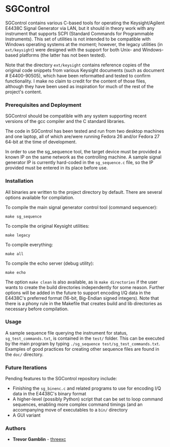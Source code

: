 # SGControl

SGControl contains various C-based tools for operating the Keysight/Agilent
E4438C Signal Generator via LAN, but it should in theory work with any instrument
that supports SCPI (Standard Commands for Programmable Instruments). This set of
utilities is not intended to be compatible with Windows operating systems at the
moment; however, the legacy utilities (in ```ext/keysight```) were designed with
the support for both Unix- and Windows-based platforms (the latter has not been
tested).

Note that the directory ```ext/keysight``` contains reference copies of the
original code snippets from various Keysight documents (such as document #
E4400-90505), which have been reformatted and tested to confirm functionality. I
make no claim to credit for the content of those files, although they have been
used as inspiration for much of the rest of the project's content.

### Prerequisites and Deployment

SGControl should be compatible with any system supporting recent versions of
the gcc compiler and the C standard libraries.

The code in SGControl has been tested and run from two desktop machines and one
laptop, all of which are/were running Fedora 26 and/or Fedora 27 64-bit at the
time of development.

In order to use the sg_sequence tool, the target device must be provided a known
IP on the same network as the controlling machine. A sample signal generator IP
is currently hard-coded in the ```sg_sequence.c``` file, so the IP provided must
be entered in its place before use.

### Installation

All binaries are written to the project directory by default. There are several
options available for compilation.


To compile the main signal generator control tool (command sequencer):

```
make sg_sequence
```

To compile the original Keysight utilities:

```
make legacy
```

To compile everything:

```
make all
```

To compile the echo server (debug utility):

```
make echo
```

The option ```make clean``` is also available, as is ```make directories``` if
the user wants to create the build directories independently for some reason.
Further options will be added in the future to support encoding I/Q data in the
E4438C's preferred format (16-bit, Big-Endian signed integers). Note that
there is a phony rule in the Makefile that creates build and lib directories as
necessary before compilation.

### Usage

A sample sequence file querying the instrument for status, ```sg_test_commands.txt```,
is contained in the ```test/``` folder. This can be executed by the main program by
typing ```./sg_sequence test/sg_test_commands.txt```. Examples of good practices
for creating other sequence files are found in the ```doc/``` directory.

### Future Iterations

Pending features to the SGControl repository include:

* Finishing the ```sg_binenc.c``` and related programs to use for encoding I/Q
data in the E4438C's binary format
* A higher-level (possibly Python) script that can be set to loop command sequences,
enabling more complex command timings (and an accompanying move of executables to a
```bin/``` directory
* A GUI variant

### Authors

* **Trevor Gamblin** - [threexc](https://github.com/threexc)
